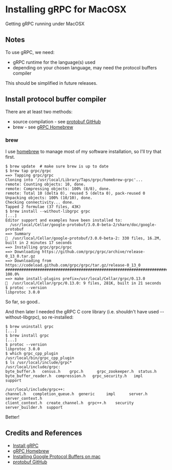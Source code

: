 # Installing gRPC for MacOSX

Getting gRPC running under MacOSX


## Notes

To use gRPC, we need:

* gRPC runtime for the language(s) used
* depending on your chosen language, may need the protocol buffers compiler

This should be simplified in future releases.

## Install protocol buffer compiler

There are at least two methods:
* source compilation - see [protobuf GitHub](https://github.com/google/protobuf)
* brew - see [gRPC Homebrew](https://github.com/grpc/homebrew-grpc)

### brew

I use [homebrew](https://github.com/Homebrew/homebrew) to manage most of my software installation, so I'll try that first.

```
$ brew update  # make sure brew is up to date
$ brew tap grpc/grpc
==> Tapping grpc/grpc
Cloning into '/usr/local/Library/Taps/grpc/homebrew-grpc'...
remote: Counting objects: 10, done.
remote: Compressing objects: 100% (8/8), done.
remote: Total 10 (delta 0), reused 5 (delta 0), pack-reused 0
Unpacking objects: 100% (10/10), done.
Checking connectivity... done.
Tapped 2 formulae (37 files, 43K)
$ brew install --without-libgrpc grpc
[...]
Editor support and examples have been installed to:
  /usr/local/Cellar/google-protobuf/3.0.0-beta-2/share/doc/google-protobuf
==> Summary
  /usr/local/Cellar/google-protobuf/3.0.0-beta-2: 330 files, 16.2M, built in 2 minutes 17 seconds
==> Installing grpc/grpc/grpc
==> Downloading https://github.com/grpc/grpc/archive/release-0_13_0.tar.gz
==> Downloading from https://codeload.github.com/grpc/grpc/tar.gz/release-0_13_0
######################################################################## 100.0%
==> make install-plugins prefix=/usr/local/Cellar/grpc/0.13.0
  /usr/local/Cellar/grpc/0.13.0: 9 files, 281K, built in 21 seconds
$ protoc --version
libprotoc 3.0.0
```

So far, so good..

And then later I needed the gRPC C core library (i.e. shouldn't have used --without-libgrpc), so re-installed:

```
$ brew uninstall grpc
[...]
$ brew install grpc
[...]
$ protoc --version
libprotoc 3.0.0
$ which grpc_cpp_plugin
/usr/local/bin/grpc_cpp_plugin
$ ls /usr/local/include/grpc*
/usr/local/include/grpc:
byte_buffer.h   census.h    grpc.h      grpc_zookeeper.h  status.h
byte_buffer_reader.h  compression.h   grpc_security.h   impl      support

/usr/local/include/grpc++:
channel.h   completion_queue.h  generic     impl      server.h    server_context.h
client_context.h  create_channel.h  grpc++.h    security    server_builder.h  support
```

Better!

## Credits and References
* [Install gRPC](http://www.grpc.io/docs/#install-grpc)
* [gRPC Homebrew](https://github.com/grpc/homebrew-grpc)
* [Installing Google Protocol Buffers on mac](http://stackoverflow.com/questions/21775151/installing-google-protocol-buffers-on-mac)
* [protobuf GitHub](https://github.com/google/protobuf)
